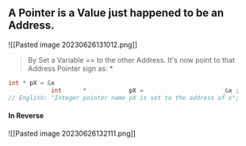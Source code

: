 
## A Pointer is a Value just happened to be an Address.
![[Pasted image 20230626131012.png]]
> By Set a Variable == to the other Address. It's now point to that Address
Pointer sign as: *
```c++
int * pX = &x 
			int      *            pX =                       &x ; 
// English: "Integer pointer name pX is set to the address of x";
```
#### In Reverse
![[Pasted image 20230626132111.png]]

